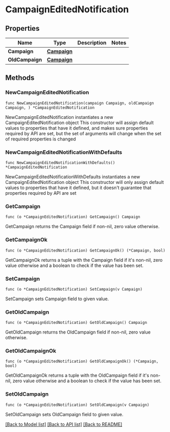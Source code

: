 # CampaignEditedNotification

## Properties

Name | Type | Description | Notes
------------ | ------------- | ------------- | -------------
**Campaign** | [**Campaign**](Campaign.md) |  | 
**OldCampaign** | [**Campaign**](Campaign.md) |  | 

## Methods

### NewCampaignEditedNotification

`func NewCampaignEditedNotification(campaign Campaign, oldCampaign Campaign, ) *CampaignEditedNotification`

NewCampaignEditedNotification instantiates a new CampaignEditedNotification object
This constructor will assign default values to properties that have it defined,
and makes sure properties required by API are set, but the set of arguments
will change when the set of required properties is changed

### NewCampaignEditedNotificationWithDefaults

`func NewCampaignEditedNotificationWithDefaults() *CampaignEditedNotification`

NewCampaignEditedNotificationWithDefaults instantiates a new CampaignEditedNotification object
This constructor will only assign default values to properties that have it defined,
but it doesn't guarantee that properties required by API are set

### GetCampaign

`func (o *CampaignEditedNotification) GetCampaign() Campaign`

GetCampaign returns the Campaign field if non-nil, zero value otherwise.

### GetCampaignOk

`func (o *CampaignEditedNotification) GetCampaignOk() (*Campaign, bool)`

GetCampaignOk returns a tuple with the Campaign field if it's non-nil, zero value otherwise
and a boolean to check if the value has been set.

### SetCampaign

`func (o *CampaignEditedNotification) SetCampaign(v Campaign)`

SetCampaign sets Campaign field to given value.


### GetOldCampaign

`func (o *CampaignEditedNotification) GetOldCampaign() Campaign`

GetOldCampaign returns the OldCampaign field if non-nil, zero value otherwise.

### GetOldCampaignOk

`func (o *CampaignEditedNotification) GetOldCampaignOk() (*Campaign, bool)`

GetOldCampaignOk returns a tuple with the OldCampaign field if it's non-nil, zero value otherwise
and a boolean to check if the value has been set.

### SetOldCampaign

`func (o *CampaignEditedNotification) SetOldCampaign(v Campaign)`

SetOldCampaign sets OldCampaign field to given value.



[[Back to Model list]](../README.md#documentation-for-models) [[Back to API list]](../README.md#documentation-for-api-endpoints) [[Back to README]](../README.md)


